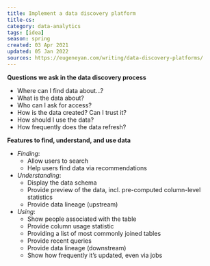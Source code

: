 ```yaml
---
title: Implement a data discovery platform
title-cs: 
category: data-analytics
tags: [idea]
season: spring
created: 03 Apr 2021
updated: 05 Jan 2022
sources: https://eugeneyan.com/writing/data-discovery-platforms/
---
```


**Questions we ask in the data discovery process**
* Where can I find data about...?
* What is the data about?
* Who can I ask for access?
* How is the data created? Can I trust it?
* How should I use the data?
* How frequently does the data refresh?

**Features to find, understand, and use data**
* *Finding*:
	* Allow users to search
	* Help users find data via recommendations
* *Understanding*:
	* Display the data schema
	* Provide preview of the data, incl. pre-computed column-level statistics
	* Provide data lineage (upstream)
* *Using*:
	* Show people associated with the table
	* Provide column usage statistic
	* Providing a list of most commonly joined tables
	* Provide recent queries
	* Provide data lineage (downstream)
	* Show how frequently it’s updated, even via jobs